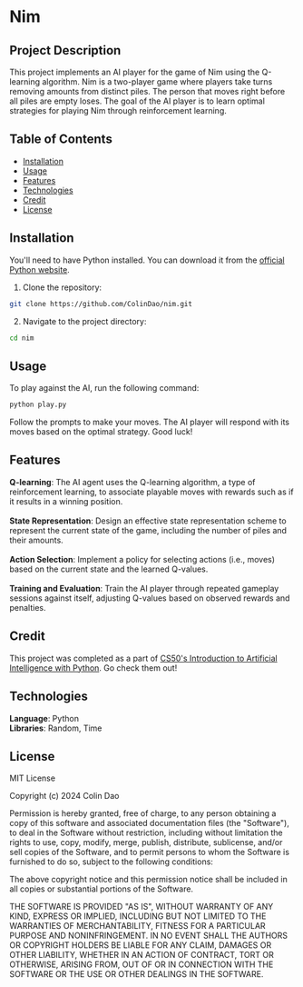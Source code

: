 # Nim

## Project Description

This project implements an AI player for the game of Nim using the Q-learning algorithm. 
Nim is a two-player game where players take turns removing amounts from distinct piles. 
The person that moves right before all piles are empty loses.
The goal of the AI player is to learn optimal strategies for playing Nim through reinforcement learning.

## Table of Contents

- [Installation](#installation)
- [Usage](#usage)
- [Features](#features)
- [Technologies](#technologies)
- [Credit](#credit)
- [License](#license)

## Installation

You'll need to have Python installed. You can download it from the [official Python website](https://www.python.org/downloads/).

1. Clone the repository:

```bash
git clone https://github.com/ColinDao/nim.git
```

2. Navigate to the project directory:

```bash
cd nim
```

## Usage

To play against the AI, run the following command:

```bash
python play.py
```

Follow the prompts to make your moves. The AI player will respond with its moves based on the optimal strategy. Good luck!

## Features

**Q-learning**: The AI agent uses the Q-learning algorithm, a type of reinforcement learning, to associate playable moves with rewards such as if it results in a winning position. <br />
<br />
**State Representation**: Design an effective state representation scheme to represent the current state of the game, including the number of piles and their amounts. <br />
<br />
**Action Selection**: Implement a policy for selecting actions (i.e., moves) based on the current state and the learned Q-values. <br />
<br />
**Training and Evaluation**: Train the AI player through repeated gameplay sessions against itself, adjusting Q-values based on observed rewards and penalties.

## Credit

This project was completed as a part of [CS50's Introduction to Artificial Intelligence with Python](https://cs50.harvard.edu/ai/2024/). Go check them out!

## Technologies
**Language**: Python <br />
**Libraries**: Random, Time

## License

MIT License

Copyright (c) 2024 Colin Dao

Permission is hereby granted, free of charge, to any person obtaining a copy
of this software and associated documentation files (the "Software"), to deal
in the Software without restriction, including without limitation the rights
to use, copy, modify, merge, publish, distribute, sublicense, and/or sell
copies of the Software, and to permit persons to whom the Software is
furnished to do so, subject to the following conditions:

The above copyright notice and this permission notice shall be included in all
copies or substantial portions of the Software.

THE SOFTWARE IS PROVIDED "AS IS", WITHOUT WARRANTY OF ANY KIND, EXPRESS OR
IMPLIED, INCLUDING BUT NOT LIMITED TO THE WARRANTIES OF MERCHANTABILITY,
FITNESS FOR A PARTICULAR PURPOSE AND NONINFRINGEMENT. IN NO EVENT SHALL THE
AUTHORS OR COPYRIGHT HOLDERS BE LIABLE FOR ANY CLAIM, DAMAGES OR OTHER
LIABILITY, WHETHER IN AN ACTION OF CONTRACT, TORT OR OTHERWISE, ARISING FROM,
OUT OF OR IN CONNECTION WITH THE SOFTWARE OR THE USE OR OTHER DEALINGS IN THE
SOFTWARE.
